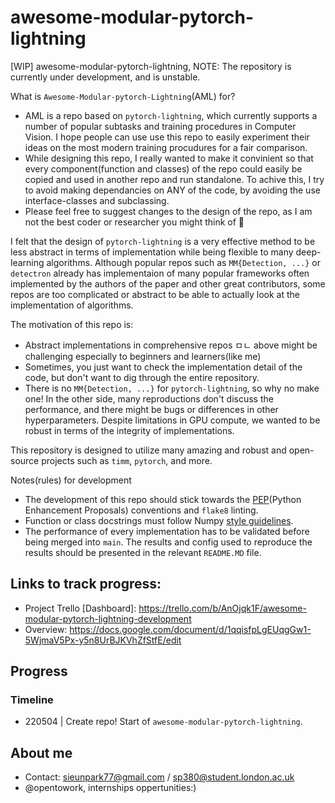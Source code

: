 # awesome-modular-pytorch-lightning
[WIP] awesome-modular-pytorch-lightning, NOTE: The repository is currently under development, and is unstable.

What is `Awesome-Modular-pytorch-Lightning`(AML) for?
- AML is a repo based on `pytorch-lightning`, which currently supports a number of popular subtasks and training procedures in Computer Vision. I hope people can use use this repo to easily experiment their ideas on the most modern training procudures for a fair comparison.
- While designing this repo, I really wanted to make it convinient so that every component(function and classes) of the repo could easily be copied and used in another repo and run standalone. To achive this, I try to avoid making dependancies on ANY of the code, by avoiding the use interface-classes and subclassing.
- Please feel free to suggest changes to the design of the repo, as I am not the best coder or researcher you might think of 🙂

I felt that the design of `pytorch-lightning` is a very effective method to be less abstract in terms of implementation while being flexible to many deep-learning algorithms. 
Although popular repos such as `MM{Detection, ...}` or `detectron` already has implementaion of many popular frameworks often implemented by the authors of the paper and other
great contributors, some repos are too complicated or abstract to be able to actually look at the implementation of algorithms. 

The motivation of this repo is:
- Abstract implementations in comprehensive repos ㅁㄴ above might be challenging especially to beginners and learners(like me)
- Sometimes, you just want to check the implementation detail of the code, but don't want to dig through the entire repository.
- There is no `MM{Detection, ...}` for `pytorch-lightning`, so why no make one!
In the other side, many reproductions don't discuss the performance, and there might be bugs or differences in other hyperparameters. Despite limitations in GPU compute, we wanted to be robust in terms of the integrity of implementations.

This repository is designed to utilize many amazing and robust and open-source projects such as `timm`, `pytorch`, and more. 

Notes(rules) for development
- The development of this repo should stick towards the [PEP](https://peps.python.org/)(Python Enhancement Proposals) conventions and `flake8` linting.
- Function or class docstrings must follow Numpy [style guidelines](https://numpydoc.readthedocs.io/en/latest/format.html).
- The performance of every implementation has to be validated before being merged into `main`. The results and config used to reproduce the results should be presented in the relevant `README.MD` file.

## Links to track progress:

- Project Trello \[Dashboard\]: https://trello.com/b/AnOjqk1F/awesome-modular-pytorch-lightning-development
- Overview: https://docs.google.com/document/d/1qqisfpLgEUqgGw1-5WjmaV5Px-y5n8UrBJKVhZfStfE/edit

## Progress


### Timeline

- 220504 | Create repo! Start of `awesome-modular-pytorch-lightning`.

## About me

- Contact: sieunpark77@gmail.com / sp380@student.london.ac.uk
- @opentowork, internships oppertunities:)
